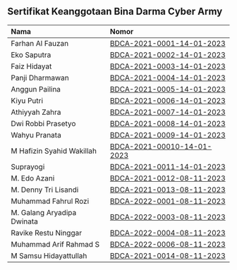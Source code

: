 ## Sertifikat Keanggotaan Bina Darma Cyber Army

| Nama | Nomor     |             
| :-------- | :------- | 
| Farhan Al Fauzan | [BDCA-2021-0001-14-01-2023](https://cloud.sriwijayacyber.com/drive/s/Ex3DjcJGgjuDYxRTGkzNgiAVyES9Ff) |
| Eko Saputra | [BDCA-2021-0002-14-01-2023](https://cloud.sriwijayacyber.com/drive/s/G6wlJFElkbt87NjuAk9kndaMPmuUMD) |
| Faiz Hidayat | [BDCA-2021-0003-14-01-2023](https://cloud.sriwijayacyber.com/drive/s/HZVOFKWW17fJLhi4kRriZoZRtrMQxV) 
| Panji Dharmawan | [BDCA-2021-0004-14-01-2023](https://drive.google.com/file/d/1k0EAjakpBhl2QrqeT6tnRbVtqcURmZ4R/view?usp=share_link)
| Anggun Pailina | [BDCA-2021-0005-14-01-2023](https://drive.google.com/file/d/18h6vn5W9gTLxK4Ro1i7bH66GW5c9x9Dv/view?usp=sharing)
| Kiyu Putri | [BDCA-2021-0006-14-01-2023](https://drive.google.com/file/d/1j4oV-YwYOza2FdcAgbEu8JzKTwLZLmXI/view?usp=sharing)
| Athiyyah Zahra | [BDCA-2021-0007-14-01-2023](https://drive.google.com/file/d/1UawAf3EJfjDBqbetG7mqlJxnC_3AzvSZ/view?usp=sharing)
| Dwi Robbi Prasetyo | [BDCA-2021-0008-14-01-2023](https://drive.google.com/file/d/1CrB53MxP_u3q7dUNtLHx_t7cWHSrtdbE/view?usp=sharing)
| Wahyu Pranata | [BDCA-2021-0009-14-01-2023](https://drive.google.com/file/d/1k0oeEyALhiiaq0F9k3DWYRYTm6VJQP-c/view?usp=sharing)
| M Hafizin Syahid Wakillah | [BDCA-2021-00010-14-01-2023](https://drive.google.com/file/d/1hdPmEdra6JU6Smc1oU6H6aJxa9xFJIjG/view?usp=drive_link)
| Suprayogi | [BDCA-2021-0011-14-01-2023](https://drive.google.com/file/d/1GFsK52LdBLK4vX3NUSdEoZF_32BSd1Xz/view?usp=drive_link)
| M. Edo Azani | [BDCA-2021-0012-08-11-2023](https://drive.google.com/file/d/1Tn12IOaLa2D0WUTKEeXClD0c6R3ASd_Q/view?usp=sharing)
| M. Denny Tri Lisandi | [BDCA-2021-0013-08-11-2023](https://drive.google.com/file/d/1dNST1dQvxo6yrIqF56zKhFlNysDA2Qi4/view?usp=sharing)
| Muhammad Fahrul Rozi | [BDCA-2022-0001-08-11-2023](https://drive.google.com/file/d/1uFwtoDEFxv97UDslotir7IoRw70b-k6f/view?usp=sharing)
| M. Galang Aryadipa Dwinata | [BDCA-2022-0003-08-11-2023](https://drive.google.com/file/d/1Mx9rjjGf_G2BGX11kv7n09ly8tHPlH7z/view?usp=sharing)
| Ravike Restu Ninggar | [BDCA-2022-0004-08-11-2023](https://drive.google.com/file/d/1pj24hFWD5lqY0rH1p_x6TSLi_OQ-ZMd-/view?usp=sharing)
| Muhammad Arif Rahmad S | [BDCA-2022-0006-08-11-2023](https://drive.google.com/file/d/1DnEFH45X8wM7Wwsvsjj6zPsVEKcCF3RZ/view?usp=sharing)
| M Samsu Hidayattullah | [BDCA-2021-0014-08-11-2023](https://drive.google.com/file/d/1_ITUpykEBP5z61WeLiw-hPhd-R0SV44J/view?usp=sharing)




